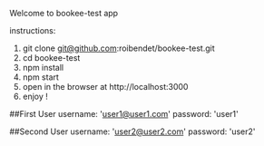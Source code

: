 Welcome to bookee-test app

instructions:

1. git clone git@github.com:roibendet/bookee-test.git
2. cd bookee-test
3. npm install
4. npm start
5. open in the browser at http://localhost:3000
6. enjoy !


##First User
username: 'user1@user1.com'
password: 'user1'

##Second User
username: 'user2@user2.com'
password: 'user2'
